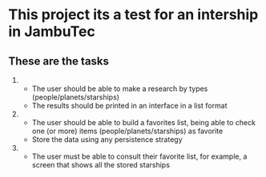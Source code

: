 <h1>This project its a test for an intership in JambuTec</h1>

<h2>These are the tasks</h2>

<ol>
  <li>
    <ul>
      <li>The user should be able to make a research by types (people/planets/starships)</li>
      <li>The results should be printed in an interface in a list format</li>
    </ul>
  </li>
  
  <li>
    <ul>
      <li>The user should be able to build a favorites list, being able to check one (or more) items (people/planets/starships) as favorite</li>
      <li>Store the data using any persistence strategy</li>
    </ul>
  </li> 
  
  <li>
    <ul>
      <li>The user must be able to consult their favorite list, for example, a screen that shows all the stored starships</li>
    </ul>
  </li>
</ol>



